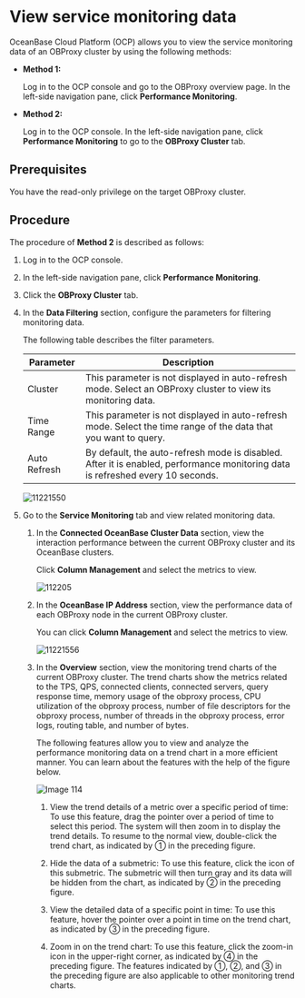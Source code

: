 # View service monitoring data

OceanBase Cloud Platform (OCP) allows you to view the service monitoring data of an OBProxy cluster by using the following methods:

* **Method 1:**

   Log in to the OCP console and go to the OBProxy overview page. In the left-side navigation pane, click **Performance Monitoring**.

* **Method 2:**

   Log in to the OCP console. In the left-side navigation pane, click **Performance Monitoring** to go to the **OBProxy Cluster** tab.

## Prerequisites

You have the read-only privilege on the target OBProxy cluster.

## Procedure

The procedure of **Method 2** is described as follows:

1. Log in to the OCP console.

2. In the left-side navigation pane, click **Performance Monitoring**.

3. Click the **OBProxy Cluster** tab.

4. In the **Data Filtering** section, configure the parameters for filtering monitoring data.

   The following table describes the filter parameters.

   |     Parameter  |  Description  |
   |---------------|---------|
   | Cluster | This parameter is not displayed in auto-refresh mode. Select an OBProxy cluster to view its monitoring data.  |
   | Time Range | This parameter is not displayed in auto-refresh mode. Select the time range of the data that you want to query.  |
   | Auto Refresh | By default, the auto-refresh mode is disabled. After it is enabled, performance monitoring data is refreshed every 10 seconds. |

    ![11221550](https://obbusiness-private.oss-cn-shanghai.aliyuncs.com/doc/img/ocp/420/obprox%E7%9B%91%E6%8E%A7-1.png)

5. Go to the **Service Monitoring** tab and view related monitoring data.

   1. In the **Connected OceanBase Cluster Data** section, view the interaction performance between the current OBProxy cluster and its OceanBase clusters.

        Click **Column Management** and select the metrics to view.

        ![112205](https://obbusiness-private.oss-cn-shanghai.aliyuncs.com/doc/img/ocp/420/%E5%8F%AF%E8%BF%9E%E6%8E%A5ob%E9%9B%86%E7%BE%A4-1.png)

   2. In the **OceanBase IP Address** section, view the performance data of each OBProxy node in the current OBProxy cluster.

        You can click **Column Management** and select the metrics to view.

        ![11221556](https://obbusiness-private.oss-cn-shanghai.aliyuncs.com/doc/img/ocp/420/obIP%E5%9C%B0%E5%9D%80-1.png)

   3. In the **Overview** section, view the monitoring trend charts of the current OBProxy cluster. The trend charts show the metrics related to the TPS, QPS, connected clients, connected servers, query response time, memory usage of the obproxy process, CPU utilization of the obproxy process, number of file descriptors for the obproxy process, number of threads in the obproxy process, error logs, routing table, and number of bytes.

        The following features allow you to view and analyze the performance monitoring data on a trend chart in a more efficient manner. You can learn about the features with the help of the figure below.

        ![Image 114](https://obbusiness-private.oss-cn-shanghai.aliyuncs.com/doc/img/ocp/420/obproxy%E7%9B%91%E6%8E%A7%E8%AF%A6%E6%83%85-1.png)

        1. View the trend details of a metric over a specific period of time: To use this feature, drag the pointer over a period of time to select this period. The system will then zoom in to display the trend details. To resume to the normal view, double-click the trend chart, as indicated by ① in the preceding figure.

        2. Hide the data of a submetric: To use this feature, click the icon of this submetric. The submetric will then turn gray and its data will be hidden from the chart, as indicated by ② in the preceding figure.

        3. View the detailed data of a specific point in time: To use this feature, hover the pointer over a point in time on the trend chart, as indicated by ③ in the preceding figure.

        4. Zoom in on the trend chart: To use this feature, click the zoom-in icon in the upper-right corner, as indicated by ④ in the preceding figure. The features indicated by ①, ②, and ③ in the preceding figure are also applicable to other monitoring trend charts.
